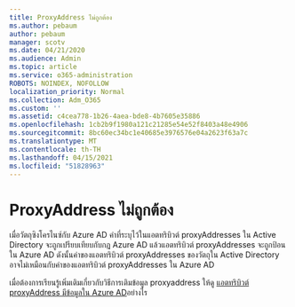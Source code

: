 ```yaml
---
title: ProxyAddress ไม่ถูกต้อง
ms.author: pebaum
author: pebaum
manager: scotv
ms.date: 04/21/2020
ms.audience: Admin
ms.topic: article
ms.service: o365-administration
ROBOTS: NOINDEX, NOFOLLOW
localization_priority: Normal
ms.collection: Adm_O365
ms.custom: ''
ms.assetid: c4cea778-1b26-4aea-bde8-4b7605e35886
ms.openlocfilehash: 1cb2b9f1980a121c21285e54e52f8403a48e4906
ms.sourcegitcommit: 8bc60ec34bc1e40685e3976576e04a2623f63a7c
ms.translationtype: MT
ms.contentlocale: th-TH
ms.lasthandoff: 04/15/2021
ms.locfileid: "51828963"
---
```

# <a name="proxyaddress-incorrect"></a>ProxyAddress ไม่ถูกต้อง

เมื่อวัตถุซิงโครไนซ์กับ Azure AD ค่าที่ระบุไว้ในแอตทริบิวต์ proxyAddresses ใน Active Directory จะถูกเปรียบเทียบกับกฎ Azure AD แล้วแอตทริบิวต์ proxyAddresses จะถูกป้อนใน Azure AD ดังนั้นค่าของแอตทริบิวต์ proxyAddresses ของวัตถุใน Active Directory อาจไม่เหมือนกับค่าของแอตทริบิวต์ proxyAddresses ใน Azure AD
  
เมื่อต้องการเรียนรู้เพิ่มเติมเกี่ยวกับวิธีการเติมข้อมูล proxyaddress ให้ดู [แอตทริบิวต์ proxyAddress มีข้อมูลใน Azure AD](https://support.microsoft.com/help/3190357/how-the-proxyaddresses-attribute-is-populated-in-azure-ad)อย่างไร
  

